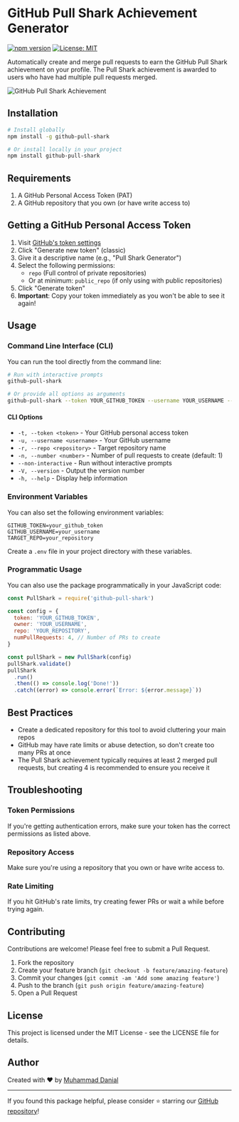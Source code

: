 # GitHub Pull Shark Achievement Generator

[![npm version](https://img.shields.io/npm/v/github-pull-shark.svg)](https://www.npmjs.com/package/github-pull-shark)
[![License: MIT](https://img.shields.io/badge/License-MIT-yellow.svg)](https://opensource.org/licenses/MIT)

Automatically create and merge pull requests to earn the GitHub Pull Shark achievement on your profile. The Pull Shark achievement is awarded to users who have had multiple pull requests merged.

![GitHub Pull Shark Achievement](https://github.githubassets.com/images/modules/profile/achievements/pull-shark-default.png)

## Installation

```bash
# Install globally
npm install -g github-pull-shark

# Or install locally in your project
npm install github-pull-shark
```

## Requirements

1. A GitHub Personal Access Token (PAT)
2. A GitHub repository that you own (or have write access to)

## Getting a GitHub Personal Access Token

1. Visit [GitHub's token settings](https://github.com/settings/tokens)
2. Click "Generate new token" (classic)
3. Give it a descriptive name (e.g., "Pull Shark Generator")
4. Select the following permissions:
   - `repo` (Full control of private repositories)
   - Or at minimum: `public_repo` (if only using with public repositories)
5. Click "Generate token"
6. **Important**: Copy your token immediately as you won't be able to see it again!

## Usage

### Command Line Interface (CLI)

You can run the tool directly from the command line:

```bash
# Run with interactive prompts
github-pull-shark

# Or provide all options as arguments
github-pull-shark --token YOUR_GITHUB_TOKEN --username YOUR_USERNAME --repo YOUR_REPO --number 4
```

#### CLI Options

- `-t, --token <token>` - Your GitHub personal access token
- `-u, --username <username>` - Your GitHub username
- `-r, --repo <repository>` - Target repository name
- `-n, --number <number>` - Number of pull requests to create (default: 1)
- `--non-interactive` - Run without interactive prompts
- `-V, --version` - Output the version number
- `-h, --help` - Display help information

### Environment Variables

You can also set the following environment variables:

```
GITHUB_TOKEN=your_github_token
GITHUB_USERNAME=your_username
TARGET_REPO=your_repository
```

Create a `.env` file in your project directory with these variables.

### Programmatic Usage

You can also use the package programmatically in your JavaScript code:

```javascript
const PullShark = require('github-pull-shark')

const config = {
  token: 'YOUR_GITHUB_TOKEN',
  owner: 'YOUR_USERNAME',
  repo: 'YOUR_REPOSITORY',
  numPullRequests: 4, // Number of PRs to create
}

const pullShark = new PullShark(config)
pullShark.validate()
pullShark
  .run()
  .then(() => console.log('Done!'))
  .catch((error) => console.error(`Error: ${error.message}`))
```

## Best Practices

- Create a dedicated repository for this tool to avoid cluttering your main repos
- GitHub may have rate limits or abuse detection, so don't create too many PRs at once
- The Pull Shark achievement typically requires at least 2 merged pull requests, but creating 4 is recommended to ensure you receive it

## Troubleshooting

### Token Permissions

If you're getting authentication errors, make sure your token has the correct permissions as listed above.

### Repository Access

Make sure you're using a repository that you own or have write access to.

### Rate Limiting

If you hit GitHub's rate limits, try creating fewer PRs or wait a while before trying again.

## Contributing

Contributions are welcome! Please feel free to submit a Pull Request.

1. Fork the repository
2. Create your feature branch (`git checkout -b feature/amazing-feature`)
3. Commit your changes (`git commit -am 'Add some amazing feature'`)
4. Push to the branch (`git push origin feature/amazing-feature`)
5. Open a Pull Request

## License

This project is licensed under the MIT License - see the LICENSE file for details.

## Author

Created with ❤️ by [Muhammad Danial](https://github.com/notdanial22)

---

If you found this package helpful, please consider ⭐ starring our [GitHub repository](https://github.com/notdanial22/github-pull-shark)!
